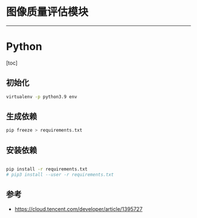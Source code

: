 # 图像质量评估模块
___

# Python 

[toc]

## 初始化

```bash
virtualenv -p python3.9 env
```

## 生成依赖

```bash
pip freeze > requirements.txt
```

## 安装依赖

```bash

pip install -r requirements.txt
# pip3 install --user -r requirements.txt 

```

## 参考

- https://cloud.tencent.com/developer/article/1395727